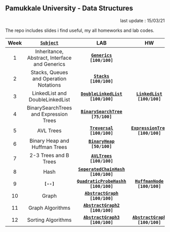 ## Pamukkale University - Data Structures

<p align="right"> 
	last update : 15/03/21
</p>

The repo includes slides i find useful, my all homeworks and lab codes.

| Week | [**`Subject`**](http://www.cs.columbia.edu/~bauer/cs3134-f15/lectures.html) | LAB | HW |
|:----:|:-------:|:-----:|:---:|
|1|Inheritance, Abstract, Interface and Generics|[**`Generics`**](/_data/lab/hafta_1/)<br>**`[100/100]`** |
|2|Stacks, Queues and Operation Notations| [**`Stacks`**](/_data/lab/hafta_2/)<br>**`[100/100]`** |
|3|LinkedList and DoubleLinkedList|[**`DoubleLinkedList`**](/_data/lab/hafta_3/)<br>**`[100/100]`** |[**`LinkedList`**](/_data/hw/odev1/)<br>**`[100/100]`** |
|4|BinarySearchTrees and Expression Trees|[**`BinarySearchTree`**](/_data/lab/hafta_4/)<br>**`[75/100]`**||
|5|AVL Trees|[**`Treversal`**](/_data/lab/hafta_5/)<br>**`[100/100]`** |[**`ExpressionTree`**](/_data/hw/odev2/)<br>**`[100/100]`**|
|6|Binary Heap and Huffman Trees|[**`BinaryHeap`**](/_data/lab/hafta_6/)<br>**`[50/100]`** |
|7|2-3 Trees and B Trees| [**`AVLTrees`**](/_data/lab/hafta_7/)<br>**`[100/100]`** |
|8|Hash| [**`SeperatedChainHash`**](/_data/lab/hafta_8/)<br>**`[100/100]`** |
|9| **`[--]`** | [**`QuadraticProbeHashh`**](/_data/lab/hafta_9/)<br>**`[100/100]`** | [**`HuffmanNode`**](_data/hw/odev3/)<br>**`[100/100]`** |
|10|Graph|[**`AbstractGraph`**](/_data/lab/hafta_10/)<br>**`[100/100]`** |
|11|Graph Algorithms|[**`AbstractGraph2`**](/_data/lab/hafta_11/)<br>**`[100/100]`**|
|12|Sorting Algorithms|	[**`AbstractGraph3`**](/_data/lab/hafta_12/)<br>**`[100/100]`**|[**`AbstractGraph`**](_data/hw/odev4)<br>**`[100/100]`**|
